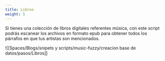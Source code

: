 ```yaml
---
title: Libros
weight: 5
---
```


Si tienes una colección de libros digitales referentes música, con este script podrás escanear los archivos en formato epub para obtener todos los párrafos en que tus artistas son mencionados.

![[Spaces/Blogs/snipets y scripts/music-fuzzy/creacion base de datos/pasos/Libros]]